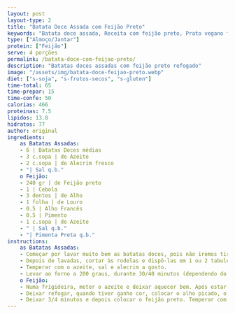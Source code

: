 ```yaml
---
layout: post
layout-type: 2
title: "Batata Doce Assada com Feijão Preto"
keywords: "Batata doce assada, Receita com feijão preto, Prato vegano fácil, Batata doce saudável, Feijão preto refogado, Batatas doces ao forno com legumes, Prato principal vegano, Receita saudável de batatas e feijão, Jantar vegano com batata doce, Pratos veganos ao forno"
type: ["Almoço/Jantar"]
protein: ["Feijão"]
serve: 4 porções
permalink: /batata-doce-com-feijao-preto/
description: "Batatas doces assadas com feijão preto refogado"
image: "/assets/img/batata-doce-feijao-preto.webp"
diet: ["s-soja", "s-frutos-secos", "s-gluten"]
time-total: 65
time-prepar: 15
time-confe: 50
calorias: 466
proteinas: 7.5
lipidos: 13.8
hidratos: 77
author: original
ingredients:
    as Batatas Assadas:
    - 6 | Batatas Doces médias
    - 3 c.sopa | de Azeite
    - 2 c.sopa | de Alecrim fresco
    - "| Sal q.b."
    o Feijão:
    - 240 gr | de Feijão preto
    - 1 | Cebola
    - 3 dentes | de Alho
    - 1 folha | de Louro
    - 0.5 | Alho Francês
    - 0.5 | Pimento
    - 1 c.sopa | de Azeite
    - " | Sal q.b."
    - "| Pimenta Preta q.b."
instructions:
    as Batatas Assadas:
    - Começar por lavar muito bem as batatas doces, pois não iremos tirar a pele. 
    - Depois de lavadas, cortar às rodelas e dispô-las em 1 ou 2 tabuleiros (dependente do tamanho).
    - Temperar com o azeite, sal e alecrim a gosto.
    - Levar ao forno a 200 graus, durante 30/40 minutos (dependendo do forno). Durante a cozedura, ir virando as rodelas de batata doce.
    o Feijão:
    - Numa frigideira, meter o azeite e deixar aquecer bem. Após estar quente, colocar o louro e a cebola picada.
    - Deixar refogar, quando tiver ganho cor, colocar o alho picado, o pimento picado e o alho francês (cortado às rodelas).
    - Deixar 3/4 minutos e depois colocar o feijão preto. Temperar com o sal e a pimenta preta. Deixar mais 3/4 minutos e está pronto a servir com as batatas e uma salada (opcional).
---
```

